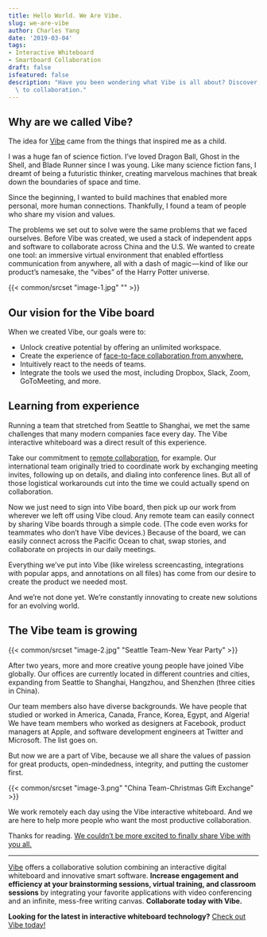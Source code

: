 ```yaml
---
title: Hello World. We Are Vibe.
slug: we-are-vibe
author: Charles Yang
date: '2019-03-04'
tags:
- Interactive Whiteboard
- Smartboard Collaboration
draft: false
isfeatured: false
description: "Have you been wondering what Vibe is all about? Discover how Vibe got its name and why we\u2019re committed\
  \ to collaboration."
---
```


## Why are we called Vibe?

The idea for [Vibe](https://vibe.us/) came from the things that inspired me as a child.

I was a huge fan of science fiction. I’ve loved Dragon Ball, Ghost in the Shell, and Blade Runner since I was young. Like many science fiction fans, I dreamt of being a futuristic thinker, creating marvelous machines that break down the boundaries of space and time.

Since the beginning, I wanted to build machines that enabled more personal, more human connections. Thankfully, I found a team of people who share my vision and values.

The problems we set out to solve were the same problems that we faced ourselves. Before Vibe was created, we used a stack of independent apps and software to collaborate across China and the U.S. We wanted to create one tool: an immersive virtual environment that enabled effortless communication from anywhere, all with a dash of magic — kind of like our product’s namesake, the “vibes” of the Harry Potter universe.

{{< common/srcset "image-1.jpg" "" >}}

## Our vision for the Vibe board

When we created Vibe, our goals were to:

- Unlock creative potential by offering an unlimited workspace.
- Create the experience of [face-to-face collaboration from anywhere.](https://vibe.us/product/#teamwork)
- Intuitively react to the needs of teams.
- Integrate the tools we used the most, including Dropbox, Slack, Zoom, GoToMeeting, and more.

## Learning from experience

Running a team that stretched from Seattle to Shanghai, we met the same challenges that many modern companies face every day. The Vibe interactive whiteboard was a direct result of this experience.

Take our commitment to [remote collaboration](https://vibe.us/lp/scenario-remote/), for example. Our international team originally tried to coordinate work by exchanging meeting invites, following up on details, and dialing into conference lines. But all of those logistical workarounds cut into the time we could actually spend on collaboration.

Now we just need to sign into Vibe board, then pick up our work from wherever we left off using Vibe cloud. Any remote team can easily connect by sharing Vibe boards through a simple code. (The code even works for teammates who don’t have Vibe devices.) Because of the board, we can easily connect across the Pacific Ocean to chat, swap stories, and collaborate on projects in our daily meetings.

Everything we’ve put into Vibe (like wireless screencasting, integrations with popular apps, and annotations on all files) has come from our desire to create the product we needed most.

And we’re not done yet. We’re constantly innovating to create new solutions for an evolving world.

## The Vibe team is growing

{{< common/srcset "image-2.jpg" "Seattle Team-New Year Party" >}}

After two years, more and more creative young people have joined Vibe globally. Our offices are currently located in different countries and cities, expanding from Seattle to Shanghai, Hangzhou, and Shenzhen (three cities in China).

Our team members also have diverse backgrounds. We have people that studied or worked in America, Canada, France, Korea, Egypt, and Algeria! We have team members who worked as designers at Facebook, product managers at Apple, and software development engineers at Twitter and Microsoft. The list goes on.

But now we are a part of Vibe, because we all share the values of passion for great products, open-mindedness, integrity, and putting the customer first.

{{< common/srcset "image-3.png" "China Team-Christmas Gift Exchange" >}}

We work remotely each day using the Vibe interactive whiteboard. And we are here to help more people who want the most productive collaboration.

Thanks for reading. [We couldn’t be more excited to finally share Vibe with you all.](https://vibe.us/)



---

[Vibe](https://vibe.us/) offers a collaborative solution combining an interactive digital whiteboard and innovative smart software. **Increase engagement and efficiency at your brainstorming sessions, virtual training, and classroom sessions** by integrating your favorite applications with video conferencing and an infinite, mess-free writing canvas. **Collaborate today with Vibe.**

**Looking for the latest in interactive whiteboard technology?** [Check out Vibe today!](https://vibe.us/order/)

